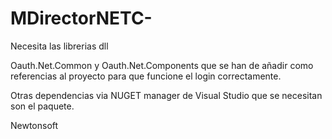 # MDirectorNETC-


Necesita las librerias dll

Oauth.Net.Common y Oauth.Net.Components que se han de añadir como referencias al proyecto para que funcione el login correctamente.

Otras dependencias via NUGET manager de Visual Studio que se necesitan son el paquete.

Newtonsoft
